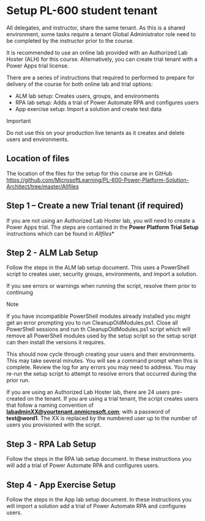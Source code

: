 Setup PL-600 student tenant
===========================

All delegates, and instructor, share the same tenant. As this is a shared environment, some tasks require a tenant Global Administrator role need to be completed by the instructor prior to the course.

It is recommended to use an online lab provided with an Authorized Lab Hoster (ALH) for this course. Alternatively, you can create trial tenant with a Power Apps trial license.

There are a series of instructions that required to performed to prepare for delivery of the course for both online lab and trial options:

- ALM lab setup: Creates users, groups, and environments
- RPA lab setup: Adds a trial of Power Automate RPA and configures users
- App exercise setup: Import a solution and create test data

> [!IMPORTANT]
> Do not use this on your production live tenants as it creates and delete users and environments.

Location of files
-----------------

The location of the files for the setup for this course are in GitHub <https://github.com/MicrosoftLearning/PL-600-Power-Platform-Solution-Architect/tree/master/Allfiles>

Step 1 – Create a new Trial tenant (if required)
------------------------------------------------

If you are not using an Authorized Lab Hoster lab, you will need to create a Power Apps trial. The steps are contained in the **Power Platform Trial Setup** instructions which can be found in *Allfiles**

Step 2 - ALM Lab Setup
----------------------

Follow the steps in the ALM lab setup document. This uses a PowerShell script to creates user, security groups, environments, and import a solution.

If you see errors or warnings when running the script, resolve them prior to continuing

> [!NOTE]
> If you have incompatible PowerShell modules already installed you might get an error prompting you to run CleanupOldModules.ps1. Close all PowerShell sessions and run th CleanupOldModules.ps1 script which will remove all PowerShell modules used by the setup script so the setup script can then install the versions it requires.

This should now cycle through creating your users and their environments. This may take several minutes. You will see a command prompt when this is complete. Review the log for any errors you may need to address. You may re-run the setup script to attempt to resolve errors that occurred during the prior run.

If you are using an Authorized Lab Hoster lab, there are 24 users pre-created on the tenant. If you are using a trial tenant, the script creates users that follow a naming convention of **<labadminXX@yourtenant.onmicrosoft.com>**; with a password of **test\@word1**. The XX is replaced by the numbered user up to the number of users you provisioned with the script.

Step 3 - RPA Lab Setup
----------------------

Follow the steps in the RPA lab setup document. In these instructions you will add a trial of Power Automate RPA and configures users.

Step 4 - App Exercise Setup
---------------------------

Follow the steps in the App lab setup document. In these instructions you will import a solution add a trial of Power Automate RPA and configures users.
